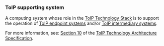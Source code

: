 ### ToIP supporting system

<p class="c8"><span>A computing system whose role in the </span><span class="c2"><a class="c3" href="#h.9looruc0w4ac">ToIP Technology Stack</a></span><span>&nbsp;is to support the operation of </span><span class="c2"><a class="c3" href="#h.2ahqabymbkn3">ToIP endpoint systems</a></span><span>&nbsp;and/or </span><span class="c2"><a class="c3" href="#h.hcobm4uk16ff">ToIP intermediary systems</a></span><span class="c0">.</span></p><p class="c8"><span>For more information, see: </span><span class="c2"><a class="c3" href="https://www.google.com/url?q=https://github.com/trustoverip/TechArch/blob/main/spec.md%2310-supporting-systems&amp;sa=D&amp;source=editors&amp;ust=1706779842869253&amp;usg=AOvVaw2IxTj91N8aFn4P-VSO20Sh">Section 10</a></span><span>&nbsp;of the </span><span class="c2"><a class="c3" href="#h.bjv9ltwjbiqm">ToIP Technology Architecture Specification</a></span><span class="c0">.</span></p>